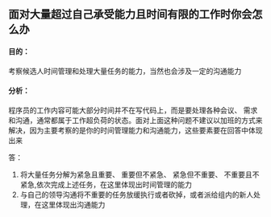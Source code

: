 ## ⾯对⼤量超过⾃⼰承受能⼒且时间有限的⼯作时你会怎么办

#### ⽬的：

考察候选⼈时间管理和处理⼤量任务的能⼒，当然也会涉及⼀定的沟通能⼒

#### 分析：

程序员的⼯作内容可能⼤部分时间并不在写代码上，⽽是要处理各种会议、 需求和沟通，通常都属于⼯作超负荷的状态。⾯对上⾯这种问题不建议以加班的⽅式来解决，因为主要考察的是你的时间管理能⼒和沟通能⼒，这些要素要在回答中体现出来

答：

1. 将⼤量任务分解为紧急且重要、 重要但不紧急、 紧急但不重要、 不重要且不紧急,依次完成上述任务，在这⾥体现出时间管理的能⼒
2. 与⾃⼰的领导沟通将不重要的任务放缓执⾏或者砍掉，或者派给组内的新⼈处理，在这⾥体现出沟通能⼒